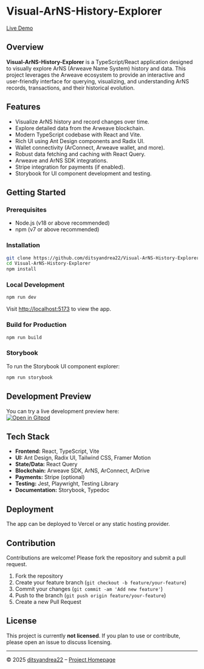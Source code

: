 # Visual-ArNS-History-Explorer

[Live Demo](https://visual-ar-ns-history-explorer.vercel.app)

## Overview

**Visual-ArNS-History-Explorer** is a TypeScript/React application designed to visually explore ArNS (Arweave Name System) history and data. This project leverages the Arweave ecosystem to provide an interactive and user-friendly interface for querying, visualizing, and understanding ArNS records, transactions, and their historical evolution.

## Features

- Visualize ArNS history and record changes over time.
- Explore detailed data from the Arweave blockchain.
- Modern TypeScript codebase with React and Vite.
- Rich UI using Ant Design components and Radix UI.
- Wallet connectivity (ArConnect, Arweave wallet, and more).
- Robust data fetching and caching with React Query.
- Arweave and ArNS SDK integrations.
- Stripe integration for payments (if enabled).
- Storybook for UI component development and testing.

## Getting Started

### Prerequisites

- Node.js (v18 or above recommended)
- npm (v7 or above recommended)

### Installation

```bash
git clone https://github.com/ditsyandrea22/Visual-ArNS-History-Explorer.git
cd Visual-ArNS-History-Explorer
npm install
```

### Local Development

```bash
npm run dev
```

Visit [http://localhost:5173](http://localhost:5173) to view the app.

### Build for Production

```bash
npm run build
```

### Storybook

To run the Storybook UI component explorer:

```bash
npm run storybook
```

## Development Preview

You can try a live development preview here:  
[![Open in Gitpod](https://gitpod.io/button/open-in-gitpod.svg)](https://5173-ditsyandrea-visualarnsh-a91n50tw1dk.ws-us120.gitpod.io/)

## Tech Stack

- **Frontend:** React, TypeScript, Vite
- **UI:** Ant Design, Radix UI, Tailwind CSS, Framer Motion
- **State/Data:** React Query
- **Blockchain:** Arweave SDK, ArNS, ArConnect, ArDrive
- **Payments:** Stripe (optional)
- **Testing:** Jest, Playwright, Testing Library
- **Documentation:** Storybook, Typedoc

## Deployment

The app can be deployed to Vercel or any static hosting provider.

## Contribution

Contributions are welcome! Please fork the repository and submit a pull request.

1. Fork the repository
2. Create your feature branch (`git checkout -b feature/your-feature`)
3. Commit your changes (`git commit -am 'Add new feature'`)
4. Push to the branch (`git push origin feature/your-feature`)
5. Create a new Pull Request

## License

This project is currently **not licensed**. If you plan to use or contribute, please open an issue to discuss licensing.

---

© 2025 [ditsyandrea22](https://github.com/ditsyandrea22) – [Project Homepage](https://visual-ar-ns-history-explorer.vercel.app)